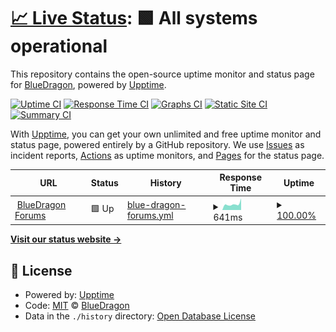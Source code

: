# [📈 Live Status](https://BlueDragonMC.github.io/upptime): <!--live status--> **🟩 All systems operational**

This repository contains the open-source uptime monitor and status page for [BlueDragon](bluedragonmc.com), powered by [Upptime](https://github.com/upptime/upptime).

[![Uptime CI](https://github.com/koj-co/upptime/workflows/Uptime%20CI/badge.svg)](https://github.com/koj-co/upptime/actions?query=workflow%3A%22Uptime+CI%22)
[![Response Time CI](https://github.com/koj-co/upptime/workflows/Response%20Time%20CI/badge.svg)](https://github.com/koj-co/upptime/actions?query=workflow%3A%22Response+Time+CI%22)
[![Graphs CI](https://github.com/koj-co/upptime/workflows/Graphs%20CI/badge.svg)](https://github.com/koj-co/upptime/actions?query=workflow%3A%22Graphs+CI%22)
[![Static Site CI](https://github.com/koj-co/upptime/workflows/Static%20Site%20CI/badge.svg)](https://github.com/koj-co/upptime/actions?query=workflow%3A%22Static+Site+CI%22)
[![Summary CI](https://github.com/koj-co/upptime/workflows/Summary%20CI/badge.svg)](https://github.com/koj-co/upptime/actions?query=workflow%3A%22Summary+CI%22)

With [Upptime](https://upptime.js.org), you can get your own unlimited and free uptime monitor and status page, powered entirely by a GitHub repository. We use [Issues](https://github.com/BlueDragonMC/upptime/issues) as incident reports, [Actions](https://github.com/BlueDragonMC/upptime/actions) as uptime monitors, and [Pages](https://BlueDragonMC.github.io/upptime) for the status page.

<!--start: status pages-->
<!-- This summary is generated by Upptime (https://github.com/upptime/upptime) -->
<!-- Do not edit this manually, your changes will be overwritten -->
<!-- prettier-ignore -->
| URL | Status | History | Response Time | Uptime |
| --- | ------ | ------- | ------------- | ------ |
| <img alt="" src="https://favicons.githubusercontent.com/bluedragonmc.com" height="13"> [BlueDragon Forums](https://bluedragonmc.com) | 🟩 Up | [blue-dragon-forums.yml](https://github.com/BlueDragonMC/upptime/commits/HEAD/history/blue-dragon-forums.yml) | <details><summary><img alt="Response time graph" src="./graphs/blue-dragon-forums/response-time-week.png" height="20"> 641ms</summary><br><a href="https://BlueDragonMC.github.io/upptime/history/blue-dragon-forums"><img alt="Response time 564" src="https://img.shields.io/endpoint?url=https%3A%2F%2Fraw.githubusercontent.com%2FBlueDragonMC%2Fupptime%2FHEAD%2Fapi%2Fblue-dragon-forums%2Fresponse-time.json"></a><br><a href="https://BlueDragonMC.github.io/upptime/history/blue-dragon-forums"><img alt="24-hour response time 507" src="https://img.shields.io/endpoint?url=https%3A%2F%2Fraw.githubusercontent.com%2FBlueDragonMC%2Fupptime%2FHEAD%2Fapi%2Fblue-dragon-forums%2Fresponse-time-day.json"></a><br><a href="https://BlueDragonMC.github.io/upptime/history/blue-dragon-forums"><img alt="7-day response time 641" src="https://img.shields.io/endpoint?url=https%3A%2F%2Fraw.githubusercontent.com%2FBlueDragonMC%2Fupptime%2FHEAD%2Fapi%2Fblue-dragon-forums%2Fresponse-time-week.json"></a><br><a href="https://BlueDragonMC.github.io/upptime/history/blue-dragon-forums"><img alt="30-day response time 638" src="https://img.shields.io/endpoint?url=https%3A%2F%2Fraw.githubusercontent.com%2FBlueDragonMC%2Fupptime%2FHEAD%2Fapi%2Fblue-dragon-forums%2Fresponse-time-month.json"></a><br><a href="https://BlueDragonMC.github.io/upptime/history/blue-dragon-forums"><img alt="1-year response time 564" src="https://img.shields.io/endpoint?url=https%3A%2F%2Fraw.githubusercontent.com%2FBlueDragonMC%2Fupptime%2FHEAD%2Fapi%2Fblue-dragon-forums%2Fresponse-time-year.json"></a></details> | <details><summary><a href="https://BlueDragonMC.github.io/upptime/history/blue-dragon-forums">100.00%</a></summary><a href="https://BlueDragonMC.github.io/upptime/history/blue-dragon-forums"><img alt="All-time uptime 99.95%" src="https://img.shields.io/endpoint?url=https%3A%2F%2Fraw.githubusercontent.com%2FBlueDragonMC%2Fupptime%2FHEAD%2Fapi%2Fblue-dragon-forums%2Fuptime.json"></a><br><a href="https://BlueDragonMC.github.io/upptime/history/blue-dragon-forums"><img alt="24-hour uptime 100.00%" src="https://img.shields.io/endpoint?url=https%3A%2F%2Fraw.githubusercontent.com%2FBlueDragonMC%2Fupptime%2FHEAD%2Fapi%2Fblue-dragon-forums%2Fuptime-day.json"></a><br><a href="https://BlueDragonMC.github.io/upptime/history/blue-dragon-forums"><img alt="7-day uptime 100.00%" src="https://img.shields.io/endpoint?url=https%3A%2F%2Fraw.githubusercontent.com%2FBlueDragonMC%2Fupptime%2FHEAD%2Fapi%2Fblue-dragon-forums%2Fuptime-week.json"></a><br><a href="https://BlueDragonMC.github.io/upptime/history/blue-dragon-forums"><img alt="30-day uptime 100.00%" src="https://img.shields.io/endpoint?url=https%3A%2F%2Fraw.githubusercontent.com%2FBlueDragonMC%2Fupptime%2FHEAD%2Fapi%2Fblue-dragon-forums%2Fuptime-month.json"></a><br><a href="https://BlueDragonMC.github.io/upptime/history/blue-dragon-forums"><img alt="1-year uptime 99.95%" src="https://img.shields.io/endpoint?url=https%3A%2F%2Fraw.githubusercontent.com%2FBlueDragonMC%2Fupptime%2FHEAD%2Fapi%2Fblue-dragon-forums%2Fuptime-year.json"></a></details>

<!--end: status pages-->

[**Visit our status website →**](https://BlueDragonMC.github.io/upptime)

## 📄 License

- Powered by: [Upptime](https://github.com/upptime/upptime)
- Code: [MIT](./LICENSE) © [BlueDragon](bluedragonmc.com)
- Data in the `./history` directory: [Open Database License](https://opendatacommons.org/licenses/odbl/1-0/)
